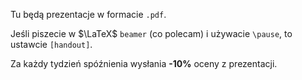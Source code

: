 Tu będą prezentacje w formacie `.pdf`.

Jeśli piszecie w $\LaTeX$ `beamer` (co polecam) i używacie `\pause`, to ustawcie `[handout]`.

Za każdy tydzień spóźnienia wysłania **-10%** oceny z prezentacji.
